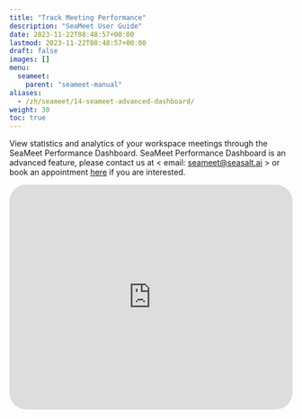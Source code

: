 ```yaml
---
title: "Track Meeting Performance"
description: "SeaMeet User Guide"
date: 2023-11-22T08:48:57+00:00
lastmod: 2023-11-22T08:48:57+00:00
draft: false
images: []
menu:
  seameet:
    parent: "seameet-manual"
aliases:
  - /zh/seameet/14-seameet-advanced-dashboard/
weight: 30
toc: true
---
```


View statistics and analytics of your workspace meetings through the SeaMeet Performance Dashboard. SeaMeet Performance Dashboard is an advanced feature, please contact us at < email: seameet@seasalt.ai > or book an appointment [here](https://meetings.hubspot.com/seasalt-ai/seasalt-meeting) if you are interested. 

<iframe width="100%" height="400" src="https://www.youtube.com/embed/QdA7l8F6LBk" title="YouTube video player" frameborder="0" allow="accelerometer; autoplay; clipboard-write; encrypted-media; gyroscope; picture-in-picture" allowfullscreen style="border-radius: 30px;"></iframe>
